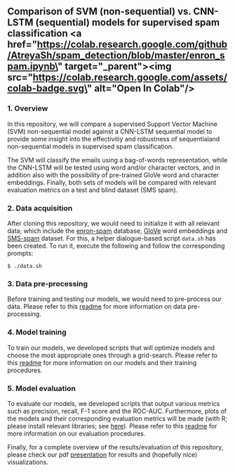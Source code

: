 ## Comparison of SVM (non-sequential) vs. CNN-LSTM (sequential) models for supervised spam classification <a href=\"https://colab.research.google.com/github/AtreyaSh/spam_detection/blob/master/enron_spam.ipynb\" target=\"_parent\"><img src=\"https://colab.research.google.com/assets/colab-badge.svg\" alt=\"Open In Colab\"/></a>

### 1. Overview

In this repository, we will compare a supervised Support Vector Machine (SVM) non-sequential model against a CNN-LSTM sequential model to provide some insight into the effectivitiy and robustness of sequentialand non-sequential models in supervised spam classification.

The SVM will classify the emails using a bag-of-words representation, while the CNN-LSTM will be tested using word and/or character vectors, and in addition also with the possibility of pre-trained GloVe word and character embeddings. Finally, both sets of models will be compared with relevant evaluation metrics on a test and blind dataset (SMS spam).

### 2. Data acquisition

After cloning this repository, we would need to initialize it with all relevant data; which include the [enron-spam](http://www2.aueb.gr/users/ion/data/enron-spam/) database, [GloVe](https://nlp.stanford.edu/projects/glove/) word embeddings and [SMS-spam](https://archive.ics.uci.edu/ml/datasets/SMS+Spam+Collection) dataset. For this, a helper dialogue-based script `data.sh` has been created. To run it, execute the following and follow the corresponding prompts:

```shell
$ ./data.sh
```

### 3. Data pre-processing

Before training and testing our models, we would need to pre-process our data. Please refer to this [readme](/src/docs/pre-processing.md) for more information on data pre-processing.

### 4. Model training

To train our models, we developed scripts that will optimize models and choose the most appropriate ones through a grid-search. Please refer to this [readme](/src/docs/models.md) for more information on our models and their training procedures.

### 5. Model evaluation

To evaluate our models, we developed scripts that output various metrics such as precision, recall, F-1 score and the ROC-AUC. Furthermore, plots of the models and their corresponding evaluation metrics will be made (with R; please install relevant libraries; see [here](/src/plot_models.R)). Please refer to this [readme](/src/docs/model-evaluation.md) for more information on our evaluation procedures.

Finally, for a complete overview of the results/evaluation of this repository, please check our pdf [presentation](/docs/main.pdf) for results and (hopefully nice) visualizations.
